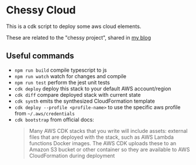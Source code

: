 # Chessy Cloud

This is a cdk script to deploy some aws cloud elements.

These are related to the "chessy project", shared in [my blog](http://ivanslobodiuk.com/)

## Useful commands

 * `npm run build`   compile typescript to js
 * `npm run watch`   watch for changes and compile
 * `npm run test`    perform the jest unit tests
 * `cdk deploy`      deploy this stack to your default AWS account/region
 * `cdk diff`        compare deployed stack with current state
 * `cdk synth`       emits the synthesized CloudFormation template
 * `cdk deploy --profile <profile-name>`	to use the specific aws profile from `~/.aws/credentials`
 * `cdk bootstrap`    from official docs:
   > Many AWS CDK stacks that you write will include assets: external files that are deployed with the stack, such as AWS Lambda functions Docker images. The AWS CDK uploads these to an Amazon S3 bucket or other container so they are available to AWS CloudFormation during deployment
